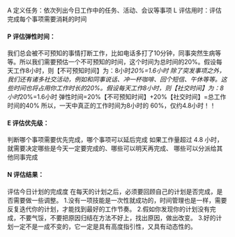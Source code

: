 A 定义任务：依次列出今日工作中的任务、活动、会议等事项
L 评估用时：评估完成每个事项需要消耗的时间
#### P 评估弹性时间：
我们总会被不可预知的事情打断工作，比如电话多打了10分钟，同事突然生病等等。所以我们需要预估一个不可预知的时间，这个时间为总时间的20%。假设每天工作8小时，则【不可预知时间】为：8小时*20%=1.6小时
除了突发事项之外，我们还有诸多社交活动，例如和同事说话、冲一杯咖啡、回个短信、午休等等。这些时间也将占用你工作时长的20%。假设每天工作8小时，则【社交时间】为：8小时*20%=1.6小时
弹性时间=20%【不可预知时间】+20%【社交时间】=总工作时间的40%
所以，一天中真正的工作时间为8小时的 60%，仅约4.8小时！！
#### E 评估优先级：
判断哪个事项需要优先完成，哪个事项可以延后完成
如果工作量超过 4.8 小时，就需要决定哪些是今天⼀定要完成的、哪些可以明天再完成、 哪些可以分派给其他同事完成
#### N 评估结果：
评估今日计划的完成度
在每天的计划之后，必须要回顾自己的计划是否完成，是否需要做一些调整。
1.没有一项技能是一次性就成功的，时间管理也是一样，需要反复迭代你的计划，才能找到最好的工作节奏。
2.假如你发现你的计划没有完成，不要气馁，不要把原因归结在方法不好上，找出原因，做出改变。
3.好的计划一定不是一成不变的，它一定是具有高度指引性，又具有动态性的。